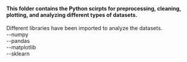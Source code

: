 
#### This folder contains the Python scirpts for preprocessing, cleaning, plotting, and analyzing different types of datasets.

Different libraries have been imported to analyze the datasets. 
<br/>--numpy
<br/>--pandas
<br/>--matplotlib
<br/>--sklearn

